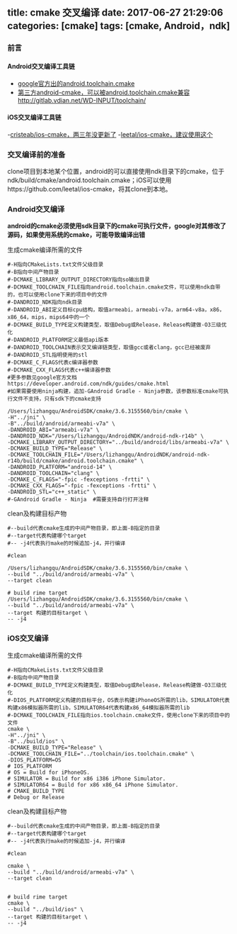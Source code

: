title: cmake 交叉编译
date: 2017-06-27 21:29:06
categories: [cmake]
tags: [cmake, Android，ndk]
---


### 前言

#### Android交叉编译工具链

- [google官方出的android.toolchain.cmake](https://android.googlesource.com/platform/tools/cmake-utils/+/cmake-master-dev/android.toolchain.cmake)
- [第三方android-cmake，可以被android.toolchain.cmake兼容](https://github.com/taka-no-me/android-cmake)
http://gitlab.vdian.net/WD-INPUT/toolchain/

#### iOS交叉编译工具链

-[cristeab/ios-cmake，两三年没更新了](https://github.com/cristeab/ios-cmake)
-[leetal/ios-cmake，建议使用这个](https://github.com/leetal/ios-cmake)

### 交叉编译前的准备

clone项目到本地某个位置，android的可以直接使用ndk目录下的cmake，位于ndk/build/cmake/android.toolchain.cmake；iOS可以使用https://github.com/leetal/ios-cmake，将其clone到本地。
 
### Android交叉编译

 **android的cmake必须使用sdk目录下的cmake可执行文件，google对其修改了源码，如果使用系统的cmake，可能导致编译出错**

生成cmake编译所需的文件
```
#-H指向CMakeLists.txt文件父级目录
#-B指向中间产物目录
#-DCMAKE_LIBRARY_OUTPUT_DIRECTORY指向so输出目录
#-DCMAKE_TOOLCHAIN_FILE指向android.toolchain.cmake文件，可以使用ndk自带的，也可以使用clone下来的项目中的文件
#-DANDROID_NDK指向ndk目录
#-DANDROID_ABI定义目标cpu结构，取值armeabi，armeabi-v7a，arm64-v8a，x86，x86_64，mips，mips64中的一个
#-DCMAKE_BUILD_TYPE定义构建类型，取值Debug或Release，Release构建做-O3三级优化
#-DANDROID_PLATFORM定义最低api版本
#-DANDROID_TOOLCHAIN表示交叉编译链类型，取值gcc或者clang，gcc已经被废弃
#-DANDROID_STL指明使用的stl
#-DCMAKE_C_FLAGS代表c编译器参数
#-DCMAKE_CXX_FLAGS代表c++编译器参数
#更多参数见google官方文档 https://developer.android.com/ndk/guides/cmake.html
#如果需要使用ninja构建，追加-GAndroid Gradle - Ninja参数，该参数标准cmake可执行文件不支持，只有sdk下的cmake支持
 
/Users/lizhangqu/AndroidSDK/cmake/3.6.3155560/bin/cmake \
-H"../jni" \
-B"../build/android/armeabi-v7a" \
-DANDROID_ABI="armeabi-v7a" \
-DANDROID_NDK="/Users/lizhangqu/AndroidNDK/android-ndk-r14b" \
-DCMAKE_LIBRARY_OUTPUT_DIRECTORY="../build/android/libs/armeabi-v7a" \
-DCMAKE_BUILD_TYPE="Release" \
-DCMAKE_TOOLCHAIN_FILE="/Users/lizhangqu/AndroidNDK/android-ndk-r14b/build/cmake/android.toolchain.cmake" \
-DANDROID_PLATFORM="android-14" \
-DANDROID_TOOLCHAIN="clang" \
-DCMAKE_C_FLAGS="-fpic -fexceptions -frtti" \
-DCMAKE_CXX_FLAGS="-fpic -fexceptions -frtti" \
-DANDROID_STL="c++_static" \
#-GAndroid Gradle - Ninja  #需要支持自行打开注释
```
 
clean及构建目标产物
```
#--build代表cmake生成的中间产物目录，即上面-B指定的目录
#--target代表构建哪个target
#-- -j4代表执行make的时候追加-j4，并行编译
 
#clean 
 
/Users/lizhangqu/AndroidSDK/cmake/3.6.3155560/bin/cmake \
--build "../build/android/armeabi-v7a" \
--target clean
 
# build rime target
/Users/lizhangqu/AndroidSDK/cmake/3.6.3155560/bin/cmake \
--build "../build/android/armeabi-v7a" \
--target 构建的目标target \
-- -j4
```


### iOS交叉编译

生成cmake编译所需的文件
```
#-H指向CMakeLists.txt文件父级目录
#-B指向中间产物目录
#-DCMAKE_BUILD_TYPE定义构建类型，取值Debug或Release，Release构建做-O3三级优化
#-DIOS_PLATFORM定义构建的目标平台，OS表示构建iPhoneOS所需的lib，SIMULATOR代表构建x86模拟器所需的lib，SIMULATOR64代表构建x86_64模拟器所需的lib
#-DCMAKE_TOOLCHAIN_FILE指向ios.toolchain.cmake文件，使用clone下来的项目中的文件
cmake \
-H"../jni" \
-B"../build/ios" \
-DCMAKE_BUILD_TYPE="Release" \
-DCMAKE_TOOLCHAIN_FILE="../toolchain/ios.toolchain.cmake" \
-DIOS_PLATFORM=OS
# IOS_PLATFORM
# OS = Build for iPhoneOS.
# SIMULATOR = Build for x86 i386 iPhone Simulator.
# SIMULATOR64 = Build for x86 x86_64 iPhone Simulator.
# CMAKE_BUILD_TYPE
# Debug or Release
```
 
clean及构建目标产物
```
#--build代表cmake生成的中间产物目录，即上面-B指定的目录
#--target代表构建哪个target
#-- -j4代表执行make的时候追加-j4，并行编译
 
#clean 
 
cmake \
--build "../build/android/armeabi-v7a" \
--target clean
 
 
# build rime target
cmake \
--build "../build/ios" \
--target 构建的目标target \
-- -j4
```